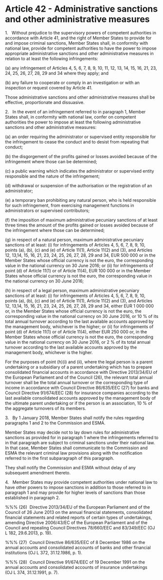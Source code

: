 # Article 42 - Administrative sanctions and other administrative measures


1.   Without prejudice to the supervisory powers of competent authorities in accordance with Article 41, and the right of Member States to provide for and impose criminal sanctions, Member States shall, in conformity with national law, provide for competent authorities to have the power to impose appropriate administrative sanctions and other administrative measures in relation to at least the following infringements:

(a) any infringement of Articles 4, 5, 6, 7, 8, 9, 10, 11, 12, 13, 14, 15, 16, 21, 23, 24, 25, 26, 27, 28, 29 and 34 where they apply; and

(b) any failure to cooperate or comply in an investigation or with an inspection or request covered by Article 41.

Those administrative sanctions and other administrative measures shall be effective, proportionate and dissuasive.

2.   In the event of an infringement referred to in paragraph 1, Member States shall, in conformity with national law, confer on competent authorities the power to impose at least the following administrative sanctions and other administrative measures:

(a) an order requiring the administrator or supervised entity responsible for the infringement to cease the conduct and to desist from repeating that conduct;

(b) the disgorgement of the profits gained or losses avoided because of the infringement where those can be determined;

(c) a public warning which indicates the administrator or supervised entity responsible and the nature of the infringement;

(d) withdrawal or suspension of the authorisation or the registration of an administrator;

(e) a temporary ban prohibiting any natural person, who is held responsible for such infringement, from exercising management functions in administrators or supervised contributors;

(f) the imposition of maximum administrative pecuniary sanctions of at least three times the amount of the profits gained or losses avoided because of the infringement where those can be determined;

(g) in respect of a natural person, maximum administrative pecuniary sanctions of at least: (i) for infringements of Articles 4, 5, 6, 7, 8, 9, 10, points (a), (b), (c) and (e) of Article 11(1), Article 11(2) and (3), and Articles 12, 13,14, 15, 16, 21, 23, 24, 25, 26, 27, 28, 29 and 34, EUR 500 000 or in the Member States whose official currency is not the euro, the corresponding value in the national currency on 30 June 2016; or (ii) for infringements of point (d) of Article 11(1) or of Article 11(4), EUR 100 000 or in the Member States whose official currency is not the euro, the corresponding value in the national currency on 30 June 2016;

(h) in respect of a legal person, maximum administrative pecuniary sanctions of at least: (i) for infringements of Articles 4, 5, 6, 7, 8, 9, 10, points (a), (b), (c) and (e) of Article 11(1), Article 11(2) and (3), and Articles 12, 13,14, 15, 16, 21, 23, 24, 25, 26, 27, 28, 29 and 34, either EUR 1 000 000 or, in the Member States whose official currency is not the euro, the corresponding value in the national currency on 30 June 2016, or 10 % of its total annual turnover according to the last available accounts approved by the management body, whichever is the higher; or (ii) for infringements of point (d) of Article 11(1) or of Article 11(4), either EUR 250 000 or, in the Member States whose official currency is not the euro, the corresponding value in the national currency on 30 June 2016, or 2 % of its total annual turnover according to the last available accounts approved by the management body, whichever is the higher.

For the purposes of point (h)(i) and (ii), where the legal person is a parent undertaking or a subsidiary of a parent undertaking which has to prepare consolidated financial accounts in accordance with Directive 2013/34/EU of the European Parliament and of the Council (26), the relevant total annual turnover shall be the total annual turnover or the corresponding type of income in accordance with Council Directive 86/635/EEC (27) for banks and Council Directive 91/674/EEC (28) for insurance companies according to the last available consolidated accounts approved by the management body of the ultimate parent undertaking or if the person is an association, 10 % of the aggregate turnovers of its members.

3.   By 1 January 2018, Member States shall notify the rules regarding paragraphs 1 and 2 to the Commission and ESMA.

Member States may decide not to lay down rules for administrative sanctions as provided for in paragraph 1 where the infringements referred to in that paragraph are subject to criminal sanctions under their national law. In that case, Member States shall communicate to the Commission and ESMA the relevant criminal law provisions along with the notification referred to in the first subparagraph of this paragraph.

They shall notify the Commission and ESMA without delay of any subsequent amendment thereto.

4.   Member States may provide competent authorities under national law to have other powers to impose sanctions in addition to those referred to in paragraph 1 and may provide for higher levels of sanctions than those established in paragraph 2.

%%% (26)  Directive 2013/34/EU of the European Parliament and of the Council of 26 June 2013 on the annual financial statements, consolidated financial statements and related reports of certain types of undertakings, amending Directive 2006/43/EC of the European Parliament and of the Council and repealing Council Directives 78/660/EEC and 83/349/EEC (OJ L 182, 29.6.2013, p. 19).

%%% (27)  Council Directive 86/635/EEC of 8 December 1986 on the annual accounts and consolidated accounts of banks and other financial institutions (OJ L 372, 31.12.1986, p. 1).

%%% (28)  Council Directive 91/674/EEC of 19 December 1991 on the annual accounts and consolidated accounts of insurance undertakings (OJ L 374, 31.12.1991, p. 7).
